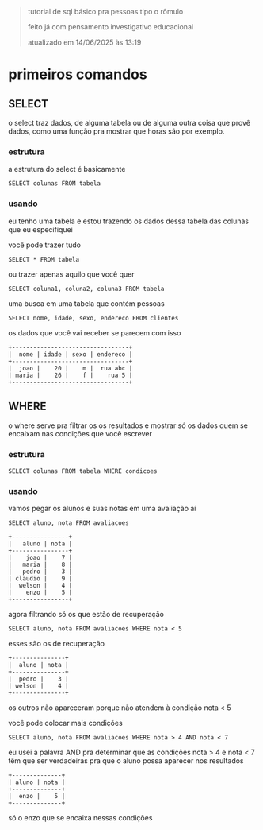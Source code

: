 > tutorial de sql básico pra pessoas tipo o rômulo
> 
> feito já com pensamento investigativo educacional
> 
> atualizado em 14/06/2025 às 13:19

# primeiros comandos

## SELECT

o select traz dados, de alguma tabela ou de alguma outra coisa que provê dados, como uma função pra mostrar que horas são por exemplo.

### estrutura

a estrutura do select é basicamente

`SELECT colunas FROM tabela`

### usando

eu tenho uma tabela e estou trazendo os dados dessa tabela das colunas que eu especifiquei

você pode trazer tudo

`SELECT * FROM tabela`

ou trazer apenas aquilo que você quer

`SELECT coluna1, coluna2, coluna3 FROM tabela`

uma busca em uma tabela que contém pessoas

`SELECT nome, idade, sexo, endereco FROM clientes`

os dados que você vai receber se parecem com isso

```
+---------------------------------+
|  nome | idade | sexo | endereco |
+---------------------------------+
|  joao |    20 |    m |  rua abc |
| maria |    26 |    f |    rua 5 |
+---------------------------------+
```

## WHERE

o where serve pra filtrar os os resultados e mostrar só os dados quem se encaixam nas condições que você escrever

### estrutura

`SELECT colunas FROM tabela WHERE condicoes`

### usando

vamos pegar os alunos e suas notas em uma avaliação aí

`SELECT aluno, nota FROM avaliacoes`

```
+----------------+
|   aluno | nota |
+----------------+
|    joao |    7 |
|   maria |    8 |
|   pedro |    3 |
| claudio |    9 |
|  welson |    4 |
|    enzo |    5 |
+----------------+
```

agora filtrando só os que estão de recuperação

`SELECT aluno, nota FROM avaliacoes WHERE nota < 5`

esses são os de recuperação

```
+---------------+
|  aluno | nota |
+---------------+
|  pedro |    3 |
| welson |    4 |
+---------------+
```

os outros não apareceram porque não atendem à condição nota < 5

você pode colocar mais condições

`SELECT aluno, nota FROM avaliacoes WHERE nota > 4 AND nota < 7`

eu usei a palavra AND pra determinar que as condições nota > 4 e nota < 7 têm que ser verdadeiras pra que o aluno possa aparecer nos resultados

```
+--------------+
| aluno | nota |
+--------------+
|  enzo |    5 |
+--------------+
```

só o enzo que se encaixa nessas condições
